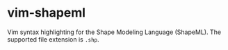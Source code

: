# vim-shapeml

Vim syntax highlighting for the Shape Modeling Language (ShapeML).
The supported file extension is `.shp`.

